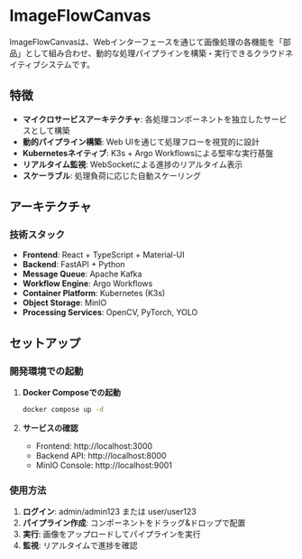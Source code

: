 # ImageFlowCanvas

ImageFlowCanvasは、Webインターフェースを通じて画像処理の各機能を「部品」として組み合わせ、動的な処理パイプラインを構築・実行できるクラウドネイティブシステムです。

## 特徴

- **マイクロサービスアーキテクチャ**: 各処理コンポーネントを独立したサービスとして構築
- **動的パイプライン構築**: Web UIを通じて処理フローを視覚的に設計
- **Kubernetesネイティブ**: K3s + Argo Workflowsによる堅牢な実行基盤
- **リアルタイム監視**: WebSocketによる進捗のリアルタイム表示
- **スケーラブル**: 処理負荷に応じた自動スケーリング

## アーキテクチャ

### 技術スタック

- **Frontend**: React + TypeScript + Material-UI
- **Backend**: FastAPI + Python
- **Message Queue**: Apache Kafka
- **Workflow Engine**: Argo Workflows
- **Container Platform**: Kubernetes (K3s)
- **Object Storage**: MinIO
- **Processing Services**: OpenCV, PyTorch, YOLO

## セットアップ

### 開発環境での起動

1. **Docker Composeでの起動**
   ```bash
   docker compose up -d
   ```

2. **サービスの確認**
   - Frontend: http://localhost:3000
   - Backend API: http://localhost:8000
   - MinIO Console: http://localhost:9001

### 使用方法

1. **ログイン**: admin/admin123 または user/user123
2. **パイプライン作成**: コンポーネントをドラッグ&ドロップで配置
3. **実行**: 画像をアップロードしてパイプラインを実行
4. **監視**: リアルタイムで進捗を確認